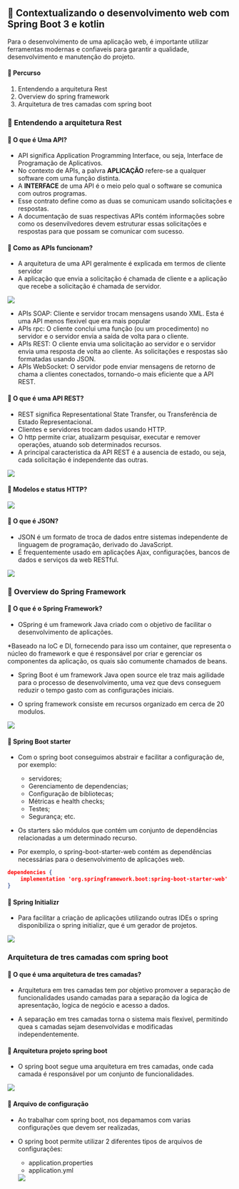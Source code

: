 ## 📌 Contextualizando o desenvolvimento web com Spring Boot 3 e kotlin 

Para o desenvolvimento de uma aplicação web, é importante utilizar ferramentas modernas e confiaveis para garantir a qualidade, desenvolvimento e manutenção do projeto.

#### 🔗 Percurso 

1. Entendendo a arquitetura Rest
2. Overview do spring framework
3. Arquitetura de tres camadas com spring boot

### 📌 Entendendo a arquitetura Rest

#### 🔗 O que é Uma API?

* API significa Application Programming Interface, ou seja, Interface de Programação de Aplicativos.
* No contexto de APIs, a palvra **APLICAÇÃO** refere-se a qualquer software com uma função distinta. 
* A **INTERFACE** de uma API é o meio pelo qual o software se comunica com outros programas.
* Esse contrato define como as duas se comunicam usando solicitações e respostas. 
* A documentação de suas respectivas APIs contém informações sobre como os desenvilvedores devem estruturar essas solicitações e respostas para que possam se comunicar com sucesso.

#### 🔗 Como as APIs funcionam?

* A arquitetura de uma API geralmente é explicada em termos de cliente servidor
* A aplicação que envia a solicitação é chamada de cliente e a aplicação que recebe a solicitação é chamada de servidor.

<img align=center src="https://cdn.discordapp.com/attachments/1098139264258158602/1154479613137932308/image.png">

* APIs SOAP: Cliente e servidor trocam mensagens usando XML. Esta é uma API menos flexivel que era mais popular
* APIs rpc: O cliente conclui uma função (ou um procedimento) no servidor e o servidor envia a saída de volta para o cliente.
* APIs REST: O cliente envia uma solicitação ao servidor e o servidor envia uma resposta de volta ao cliente. As solicitações e respostas são formatadas usando JSON.
* APIs WebSocket: O servidor pode enviar mensagens de retorno de chama a clientes conectados, tornando-o mais eficiente que a API REST.

#### 🔗 O que é uma API REST?

* REST significa Representational State Transfer, ou Transferência de Estado Representacional.
* Clientes e servidores trocam dados usando HTTP.
* O http permite criar, atualizarm pesquisar, executar e remover operações, atuando sob determinados recursos. 
* A principal caracteristica da API REST é a ausencia de estado, ou seja, cada solicitação é independente das outras.

<img align=center src="https://media.discordapp.net/attachments/1098139264258158602/1154480588657533048/image.png?width=601&height=170">

#### 🔗 Modelos e status HTTP?

<img align=center src="https://cdn.discordapp.com/attachments/1098139264258158602/1154480827619622952/image.png">

#### 🔗 O que é JSON?

* JSON é um formato de troca de dados entre sistemas independente de linguagem de programação, derivado do JavaScript.
* É frequentemente usado em aplicações Ajax, configurações, bancos de dados e serviços da web RESTful.

<img align=center src="https://cdn.discordapp.com/attachments/1098139264258158602/1154481201076252683/image.png">


### 📌 Overview do Spring Framework


#### 🔗 O que é o Spring Framework?

* OSpring é um framework Java criado com o objetivo de facilitar o desenvolvimento de aplicações.

*Baseado na loC e DI, fornecendo para isso um container, que representa o núcleo do framework e que é responsável por criar e gerenciar os componentes da aplicação, os quais são comumente chamados de beans.

* Spring Boot é um framework Java open source ele traz mais agilidade para o processo de desenvolvimento, uma vez que devs conseguem reduzir o tempo gasto com as configurações iniciais. 

* O spring framework consiste em recursos organizado em cerca de 20 modulos. 

<img align=center src="https://cdn.discordapp.com/attachments/1098139264258158602/1154481882348671017/image.png">

#### 🔗 Spring Boot starter

* Com o spring boot conseguimos abstrair e facilitar a configuração de, por exemplo: 
    * servidores;
    * Gerenciamento de dependencias;
    * Configuração de bibliotecas;
    * Métricas e health checks;
    * Testes;
    * Segurança;
    etc.

* Os starters são módulos que contém um conjunto de dependências relacionadas a um determinado recurso.

* Por exemplo, o spring-boot-starter-web contém as dependências necessárias para o desenvolvimento de aplicações web.

~~~json
dependencies {
    implementation 'org.springframework.boot:spring-boot-starter-web'
}
~~~

#### 🔗 Spring Initializr

* Para facilitar a criação de aplicações utilizando outras IDEs o spring disponibiliza o spring initializr, que é um gerador de projetos.

<img align=center src="https://cdn.discordapp.com/attachments/1098139264258158602/1154482704004415568/image.png">

### Arquitetura de tres camadas com spring boot

#### 🔗 O que é uma arquitetura de tres camadas?

* Arquitetura em tres camadas tem por objetivo promover a separação de funcionalidades usando camadas para a separação da logica de apresentação, logica de negócio e acesso a dados.

* A separação em tres camadas torna o sistema mais flexivel, permitindo quea s camadas sejam desenvolvidas e modificadas independentemente.

#### 🔗 Arquitetura projeto spring boot

* O spring boot segue uma arquitetura em tres camadas, onde cada camada é responsável por um conjunto de funcionalidades.

<img align=center src="https://media.discordapp.net/attachments/1098139264258158602/1154483358492004452/image.png?width=761&height=346">

#### 🔗 Arquivo de configuração

* Ao trabalhar com spring boot, nos depamamos com varias configurações que devem ser realizadas,

* O spring boot permite utilizar 2 diferentes tipos de arquivos de configurações: 
    * application.properties
    * application.yml

    <img align=center src="https://media.discordapp.net/attachments/1098139264258158602/1154483670636310528/image.png?width=978&height=283">